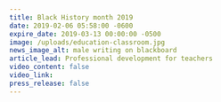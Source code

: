 ```yaml
---
title: Black History month 2019
date: 2019-02-06 05:58:00 -0600
expire_date: 2019-03-13 00:00:00 -0500
image: /uploads/education-classroom.jpg
news_image_alt: male writing on blackboard
article_lead: Professional development for teachers
video_content: false
video_link:
press_release: false
---
```

